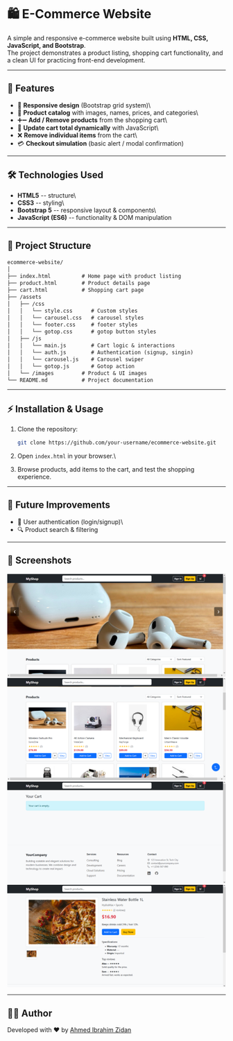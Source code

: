 # 🛍️ E-Commerce Website

A simple and responsive e-commerce website built using **HTML, CSS,
JavaScript, and Bootstrap**.\
The project demonstrates a product listing, shopping cart functionality,
and a clean UI for practicing front-end development.

------------------------------------------------------------------------

## 🚀 Features

-   📱 **Responsive design** (Bootstrap grid system)\
-   🛒 **Product catalog** with images, names, prices, and categories\
-   ➕➖ **Add / Remove products** from the shopping cart\
-   🔄 **Update cart total dynamically** with JavaScript\
-   ❌ **Remove individual items** from the cart\
-   💳 **Checkout simulation** (basic alert / modal confirmation)

------------------------------------------------------------------------

## 🛠️ Technologies Used

-   **HTML5** -- structure\
-   **CSS3** -- styling\
-   **Bootstrap 5** -- responsive layout & components\
-   **JavaScript (ES6)** -- functionality & DOM manipulation

------------------------------------------------------------------------

## 📂 Project Structure

    ecommerce-website/
    │
    ├── index.html          # Home page with product listing
    ├── product.html        # Product details page
    ├── cart.html           # Shopping cart page
    ├── /assets
    │   ├── /css
    │   │   └── style.css      # Custom styles
    │   │   └── carousel.css   # carousel styles
    │   │   └── footer.css     # footer styles
    │   │   └── gotop.css      # gotop button styles
    │   ├── /js
    │   │   └── main.js        # Cart logic & interactions
    │   │   └── auth.js        # Authentication (signup, singin)
    │   │   └── carousel.js    # Carousel swiper
    │   │   └── gotop.js       # Gotop action
    │   └── /images         # Product & UI images
    └── README.md           # Project documentation

------------------------------------------------------------------------

## ⚡ Installation & Usage

1.  Clone the repository:

    ``` bash
    git clone https://github.com/your-username/ecommerce-website.git
    ```

2.  Open `index.html` in your browser.\

3.  Browse products, add items to the cart, and test the shopping
    experience.

------------------------------------------------------------------------

## 🎯 Future Improvements

-   🔑 User authentication (login/signup)\
-   🔍 Product search & filtering

------------------------------------------------------------------------

## 📸 Screenshots

![Home page](assets/readme-images/home.PNG)
![Home page](assets/readme-images/home1.PNG)
![cart page](assets/readme-images/cart.PNG)
![product page](assets/readme-images/product.PNG)


------------------------------------------------------------------------

## 👨‍💻 Author

Developed with ❤️ by [Ahmed Ibrahim Zidan ](https://github.com/your-username)
